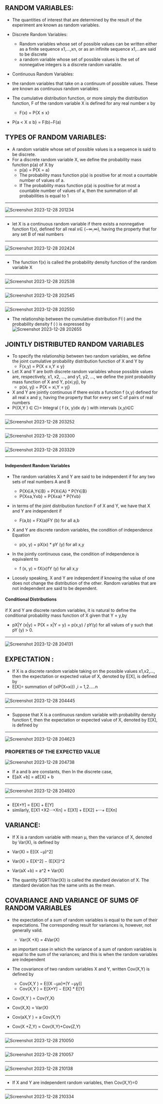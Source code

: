 ## RANDOM VARIABLES:
- The quantities of interest that are determined by the result of the experiment are known as random variables.
- Discrete Random Variables:
  - Random variables whose set of possible values can be written either as a finite sequence x1,...,xn, or as an infinite sequence x1,...are said to be discrete
  - a random variable whose set of possible values is the set of nonnegative integers is a discrete random variable.
 
-  Continuous Random Variables:
  - the random variables that take on a continuum of possible values. These are known as continuous random variables
- The cumulative distribution function, or more simply the distribution function, F of the random variable X is defined for any real number x by
   - F(x) = P{X ≤ x}
- P{a < X ≤ b} = F(b)−F(a)

## TYPES OF RANDOM VARIABLES: 
- A random variable whose set of possible values is a sequence is said to be discrete.
- For a discrete random variable X, we define the probability mass function p(a) of X by
  - p(a) = P{X = a}
  - The probability mass function p(a) is positive for at most a countable number of values of a.
  - If The probability mass function p(a) is positive for at most a countable number of values of a, then the summation of all probabilities is equal to 1
________________________________________________________________________________________________________________________________________________________________________________________________________________________
![Screenshot 2023-12-28 201234](https://github.com/Selvam-DG/Statistics_-and_R_programming/assets/98681717/4a70858e-e7a8-4053-9448-da1c643baf36)
________________________________________________________________________________________________________________________________________________________________________________________________________________________
- let X is a continuous random variable if there exists a nonnegative function f(x), defined for all real x∈ (−∞,∞), having the property that for any set B of real numbers
________________________________________________________________________________________________________________________________________________________________________________________________________________________
![Screenshot 2023-12-28 202424](https://github.com/Selvam-DG/Statistics_-and_R_programming/assets/98681717/b54b6f35-83af-4cef-ae0e-f811479a6b0c)
________________________________________________________________________________________________________________________________________________________________________________________________________________________
- The function f(x) is called the probability density function of the random variable X
________________________________________________________________________________________________________________________________________________________________________________________________________________________
![Screenshot 2023-12-28 202538](https://github.com/Selvam-DG/Statistics_-and_R_programming/assets/98681717/85241987-9a71-4a07-aee8-ed69ccf8b5e5)
_____________________________________________________________________________________________________________________________________________________________________________________________________________________________
![Screenshot 2023-12-28 202545](https://github.com/Selvam-DG/Statistics_-and_R_programming/assets/98681717/26fd849c-8335-4fa4-a138-04b849fd0e36)
_________________________________________________________________________________________________________________________________________________________________________________________________________________________
![Screenshot 2023-12-28 202550](https://github.com/Selvam-DG/Statistics_-and_R_programming/assets/98681717/073c2d78-6a39-427c-9a18-8c266c2688f7)

- The relationship between the cumulative distribution F(·) and the probability density f (·) is expressed by
![Screenshot 2023-12-28 202655](https://github.com/Selvam-DG/Statistics_-and_R_programming/assets/98681717/eee75583-4909-4e18-8793-17028d3742d0)

## JOINTLY DISTRIBUTED RANDOM VARIABLES

- To specify the relationship between two random variables, we define the joint cumulative probability distribution function of X and Y by
  - F(x,y) = P{X ≤ x,Y ≤ y}
- Let X and Y are both discrete random variables whose possible values are, respectively, x1, x2, ..., and y1, y2, ..., we define the joint probability mass function of X and Y, p(xi,yj), by
   - p(xi, yj) = P{X = xi,Y = yj}
-  X and Y are jointly continuous if there exists a function f (x,y) defined for all real x and y, having the property that for every set C of pairs of real numbers
 - P{(X,Y ) ∈ C}=  Integral ( f (x, y)dx dy ) with intervals (x,y)∈C
________________________________________________________________________________________________________________________________________________________________________________________________________________________
![Screenshot 2023-12-28 203252](https://github.com/Selvam-DG/Statistics_-and_R_programming/assets/98681717/bf378cd5-3b5a-46cf-8574-361579483d44)
________________________________________________________________________________________________________________________________________________________________________________________________________________________
![Screenshot 2023-12-28 203300](https://github.com/Selvam-DG/Statistics_-and_R_programming/assets/98681717/faaacdb6-ad7f-493c-bdec-95898ea58aa5)
________________________________________________________________________________________________________________________________________________________________________________________________________________________
![Screenshot 2023-12-28 203329](https://github.com/Selvam-DG/Statistics_-and_R_programming/assets/98681717/e5bb9de5-f0fc-4981-89e7-9b058195f849)
________________________________________________________________________________________________________________________________________________________________________________________________________________________
#### Independent Random Variables
- The random variables X and Y are said to be independent if for any two sets of real numbers A and B
  - P{X∈A,Y∈B} = P{X∈A} * P{Y∈B}
  - P{X≤a,Y≤b} = P{X≤a} * P{Y≤b}
- in terms of the joint distribution function F of X and Y, we have that X and Y are independent if
  - F(a,b) = FX(a)FY (b)  for all a,b
- X and Y are discrete random variables, the condition of independence  Equation
  - p(x, y) = pX(x) * pY (y) for all x,y
- In the jointly continuous case, the condition of independence is equivalent to
  - f (x, y) = fX(x)fY (y) for all x,y

- Loosely speaking, X and Y are independent if knowing the value of one does not change the distribution of the other. Random variables that are not independent are said to be dependent.

#### Conditional Distributions
 if X and Y are discrete random variables, it is natural to define the conditional probability mass function of X given that Y = y,by
  - pX|Y (x|y) = P{X = x|Y = y} = p(x,y) / pY(y) for all values of y such that pY (y) > 0.

________________________________________________________________________________________________________________________________________________________________________________________________________________________
 ![Screenshot 2023-12-28 204131](https://github.com/Selvam-DG/Statistics_-and_R_programming/assets/98681717/7d9266dd-7e95-45f7-a108-0f9550da6894)

## EXPECTATION :
- If X is a discrete random variable taking on the possible values x1,x2,..., then the expectation or expected value of X, denoted by E[X], is defined by
 - E[X]= summation of (xiP{X=xi}) ,i = 1,2.....n
 
________________________________________________________________________________________________________________________________________________________________________________________________________________________
![Screenshot 2023-12-28 204445](https://github.com/Selvam-DG/Statistics_-and_R_programming/assets/98681717/71861b3e-82b2-47f7-91b6-c15ff7a11bc6)

________________________________________________________________________________________________________________________________________________________________________________________________________________________

- Suppose that X is a continuous random variable with probability density function f, then the expectation or expected value of X, denoted by E[X], is defined by

________________________________________________________________________________________________________________________________________________________________________________________________________________________
![Screenshot 2023-12-28 204623](https://github.com/Selvam-DG/Statistics_-and_R_programming/assets/98681717/7f6c409b-4cd5-452b-9f60-3f7b904ba464)

### PROPERTIES OF THE EXPECTED VALUE
![Screenshot 2023-12-28 204738](https://github.com/Selvam-DG/Statistics_-and_R_programming/assets/98681717/af9a97f7-1a3c-4328-9c1e-7da60bd3d387)

-  If a and b are constants, then In the discrete case,
  - E[aX +b] = aE[X] + b

________________________________________________________________________________________________________________________________________________________________________________________________________________________
![Screenshot 2023-12-28 204920](https://github.com/Selvam-DG/Statistics_-and_R_programming/assets/98681717/4b4f98fc-8ef5-4f14-a0d1-88466ef99065)

________________________________________________________________________________________________________________________________________________________________________________________________________________________
- E[X+Y] = E[X] + E[Y]
- similarly,  E[X1 +X2···+Xn] = E[X1] + E[X2] +···+ E[Xn]

## VARIANCE:

-  If X is a random variable with mean µ, then the variance of X, denoted by Var(X), is defined by
  - Var(X) = E[(X −µ)^2]
  - Var(X) = E[X^2] − (E[X])^2

-  Var(aX +b) = a^2 * Var(X)
- The quantity SQRT(Var(X)) is called the standard deviation of X. The standard deviation has the same units as the mean.

## COVARIANCE AND VARIANCE OF SUMS OF RANDOM VARIABLES

- the expectation of a sum of random variables is equal to the sum of their expectations. The corresponding result for variances is, however, not generally valid.
  - Var(X +X) = 4Var(X)
- an important case in which the variance of a sum of random variables is equal to the sum of the variances; and this is when the random variables are independent
- The covariance of two random variables X and Y, written Cov(X,Y) is defined by
  -  Cov(X,Y ) = E[(X −µx)*(Y −µy)]
  -  Cov(X,Y ) = E[X*Y] − E[X] * E[Y]

- Cov(X,Y ) = Cov(Y,X)
- Cov(X,X) = Var(X)
- Cov(aX,Y ) = a Cov(X,Y)
- Cov(X +Z,Y) = Cov(X,Y)+Cov(Z,Y)

________________________________________________________________________________________________________________________________________________________________________________________________________________________
![Screenshot 2023-12-28 210050](https://github.com/Selvam-DG/Statistics_-and_R_programming/assets/98681717/55bd1b27-ff4f-4238-85f9-dc5703de6847)

________________________________________________________________________________________________________________________________________________________________________________________________________________________
![Screenshot 2023-12-28 210057](https://github.com/Selvam-DG/Statistics_-and_R_programming/assets/98681717/48da55db-0bc8-45a2-a1a6-40d79ce02156)

________________________________________________________________________________________________________________________________________________________________________________________________________________________
![Screenshot 2023-12-28 210138](https://github.com/Selvam-DG/Statistics_-and_R_programming/assets/98681717/51690d6d-aab6-4ba7-8729-162251992f73)

________________________________________________________________________________________________________________________________________________________________________________________________________________________
-  If X and Y are independent random variables, then Cov(X,Y)=0
  
________________________________________________________________________________________________________________________________________________________________________________________________________________________
![Screenshot 2023-12-28 210334](https://github.com/Selvam-DG/Statistics_-and_R_programming/assets/98681717/fb6ea8fb-a9a8-431f-b994-6caadbe241c4)









